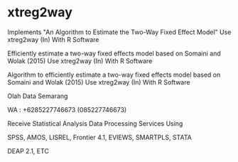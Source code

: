 # xtreg2way
Implements "An Algorithm to Estimate the Two-Way Fixed Effect Model" Use xtreg2way (In) With R Software

Efficiently estimate a two-way fixed effects model based on Somaini and Wolak (2015) Use xtreg2way (In) With R Software

Algorithm to efficiently estimate a two-way fixed effects model based on Somaini and Wolak (2015) Use xtreg2way (In) With R Software

Olah Data Semarang

WA : +6285227746673 (085227746673)

Receive Statistical Analysis Data Processing Services Using

SPSS, AMOS, LISREL, Frontier 4.1, EVIEWS, SMARTPLS, STATA

DEAP 2.1, ETC
